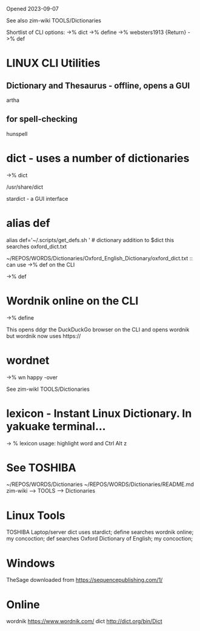 Opened 2023-09-07 

See also zim-wiki TOOLS/Dictionaries

Shortlist of CLI options:
->% dict <word>
->% define <word>
->% websters1913 {Return}
->% def <word> 

# LINUX CLI Utilities

## Dictionary and Thesaurus - offline, opens a GUI
artha

## for spell-checking
hunspell

# dict - uses a number of dictionaries

->% dict <word> 

/usr/share/dict

stardict - a GUI interface

# alias def

alias def='~/.scripts/get_defs.sh ' # dictionary addition to $dict
this searches oxford_dict.txt 

~/REPOS/WORDS/Dictionaries/Oxford_English_Dictionary/oxford_dict.txt :: can use ->% def <word> on the CLI

->% def <word>

# Wordnik online on the CLI

->% define <word>

This opens ddgr the DuckDuckGo browser on the CLI and opens wordnik but wordnik now uses https:// 

# wordnet
->% wn happy -over

See zim-wikI TOOLS/Dictionaries

# lexicon - Instant Linux Dictionary. In yakuake terminal...

-> %  lexicon
usage: highlight word and Ctrl Alt z


# See TOSHIBA 
~/REPOS/WORDS/Dictionaries
~/REPOS/WORDS/Dictionaries/README.md
zim-wiki --> TOOLS --> Dictionaries


# Linux Tools

TOSHIBA Laptop/server
dict <word>             uses stardict;
define <word>           searches wordnik online; my concoction;
def <word>              searches Oxford Dictionary of English; my concoction;


# Windows

TheSage                 downloaded from https://sequencepublishing.com/1/



# Online

wordnik                 https://www.wordnik.com/
dict                    http://dict.org/bin/Dict



